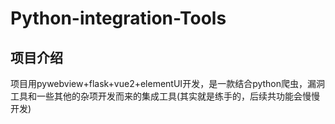 # Python-integration-Tools
## 项目介绍

项目用pywebview+flask+vue2+elementUI开发，是一款结合python爬虫，漏洞工具和一些其他的杂项开发而来的集成工具(其实就是练手的，后续共功能会慢慢开发)
